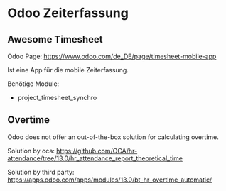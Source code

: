 # Odoo Zeiterfassung

## Awesome Timesheet

Odoo Page: https://www.odoo.com/de_DE/page/timesheet-mobile-app

Ist eine App für die mobile Zeiterfassung.

Benötige Module:

* project_timesheet_synchro

## Overtime

Odoo does not offer an out-of-the-box solution for calculating overtime.

Solution by oca: https://github.com/OCA/hr-attendance/tree/13.0/hr_attendance_report_theoretical_time

Solution by third party: https://apps.odoo.com/apps/modules/13.0/bt_hr_overtime_automatic/

